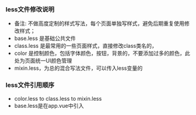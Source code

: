 ### less文件修改说明
* 备注: 不做高度定制的样式写法，每个页面单独写样式，避免后期重复使用修改样式；
* base.less 是基础公共文件
* class.less 是最常用的一些页面样式，直接修改class类名的，
* color 是控制颜色，包括字体颜色，按钮，背景的，不要添加过多的颜色，此处为页面统一UI颜色管理
* mixin.less，为总的混合写法文件，可以传入less变量的

### less文件引用顺序
* color.less to class.less to mixin.less
* base.less是在app.vue中引入

